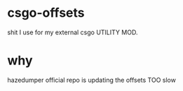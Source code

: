 # csgo-offsets
shit I use for my external csgo UTILITY MOD.

# why
hazedumper official repo is updating the offsets TOO slow
